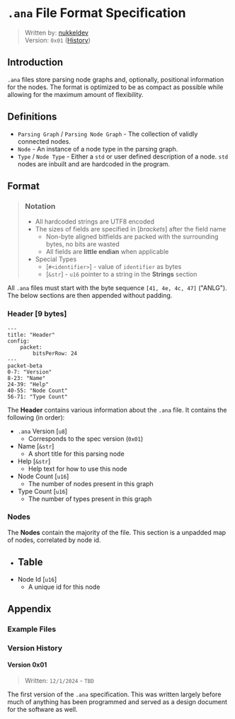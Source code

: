 # `.ana` File Format Specification

> Written by: [nukkeldev](https://github.com/nukkeldev) \
> Version: `0x01` ([History](#version-history))

## Introduction

`.ana` files store parsing node graphs and, optionally, positional information for the nodes. The format is optimized to be as compact as possible while allowing for the maximum amount of flexibility.

## Definitions

- `Parsing Graph` / `Parsing Node Graph` - The collection of validly connected nodes.
- `Node` - An instance of a node type in the parsing graph.
- `Type` / `Node Type` - Either a `std` or user defined description of a node. `std` nodes are inbuilt and are hardcoded in the program.

## Format

> ### Notation
>
> - All hardcoded strings are UTF8 encoded
> - The sizes of fields are specified in [*brackets*] after the field name
>   - Non-byte aligned bitfields are packed with the surrounding bytes, no bits are wasted
>   - All fields are **little endian** when applicable
> - Special Types
>   - [`#<identifier>`] - value of `identifier` as bytes
>   - [`&str`] - `u16` pointer to a string in the **Strings** section

All `.ana` files must start with the byte sequence `[41, 4e, 4c, 47]` ("ANLG"). The below sections are then appended without padding.

### Header [9 bytes]

```mermaid
---
title: "Header"
config:
    packet:
        bitsPerRow: 24
---
packet-beta
0-7: "Version"
8-23: "Name"
24-39: "Help"
40-55: "Node Count"
56-71: "Type Count"
```

The **Header** contains various information about the `.ana` file. It contains the following (in order):

- `.ana` Version [`u8`]
  - Corresponds to the spec version (`0x01`)
- Name [`&str`]
  - A short title for this parsing node
- Help [`&str`]
  - Help text for how to use this node
- Node Count [`u16`]
  - The number of nodes present in this graph
- Type Count [`u16`]
  - The number of types present in this graph

### Nodes

The **Nodes** contain the majority of the file. This section is a unpadded map of nodes, correlated by node id.

- Table
  -
- Node Id [`u16`]
  - A unique id for this node

## Appendix

### Example Files

### Version History

#### Version 0x01

> Written: `12/1/2024` - `TBD`

The first version of the `.ana` specification. This was written largely before much of anything has been programmed and served as a design document for the software as well.
